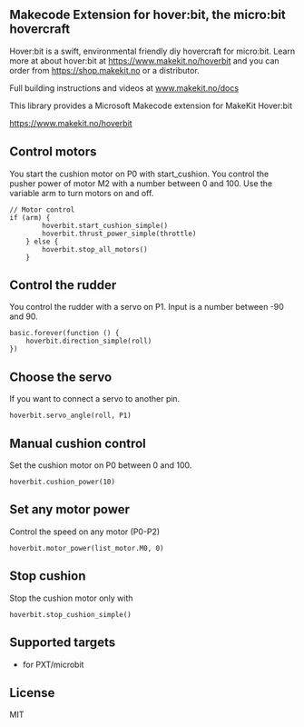 ## Makecode Extension for hover:bit, the micro:bit hovercraft

Hover:bit is a swift, environmental friendly diy hovercraft for micro:bit.
Learn more at about hover:bit at https://www.makekit.no/hoverbit and you can order from https://shop.makekit.no or a distributor.

Full building instructions and videos at www.makekit.no/docs

This library provides a Microsoft Makecode extension for MakeKit Hover:bit

https://www.makekit.no/hoverbit

## Control motors
You start the cushion motor on P0 with start_cushion.
You control the pusher power of motor M2 with a number between 0 and 100.
Use the variable arm to turn motors on and off.

```
// Motor control
if (arm) {
        hoverbit.start_cushion_simple()
        hoverbit.thrust_power_simple(throttle)
    } else {
        hoverbit.stop_all_motors()
    }
```

## Control the rudder
You control the rudder with a servo on P1. Input is a number between -90 and 90.

```
basic.forever(function () {
	hoverbit.direction_simple(roll)
})
```

## Choose the servo
If you want to connect a servo to another pin.
```
hoverbit.servo_angle(roll, P1)
```

## Manual cushion control
Set the cushion motor on P0 between 0 and 100.

```
hoverbit.cushion_power(10)
```

## Set any motor power
Control the speed on any motor (P0-P2)
```
hoverbit.motor_power(list_motor.M0, 0)
```

## Stop cushion
Stop the cushion motor only with
```
hoverbit.stop_cushion_simple()
```


## Supported targets

* for PXT/microbit

## License
MIT
